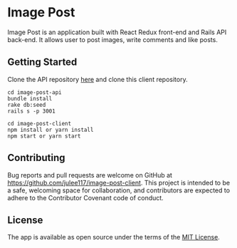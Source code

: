 # Image Post

Image Post is an application built with React Redux front-end and Rails API back-end. It allows user to post images, write comments and like posts.

## Getting Started

Clone the API repository [here](https://github.com/julee117/image-post-api) and clone this client repository.

```
cd image-post-api
bundle install
rake db:seed
rails s -p 3001

cd image-post-client
npm install or yarn install
npm start or yarn start
```

## Contributing

Bug reports and pull requests are welcome on GitHub at https://github.com/julee117/image-post-client. This project is intended to be a safe, welcoming space for collaboration, and contributors are expected to adhere to the Contributor Covenant code of conduct.

## License

The app is available as open source under the terms of the [MIT License](https://opensource.org/licenses/MIT).

